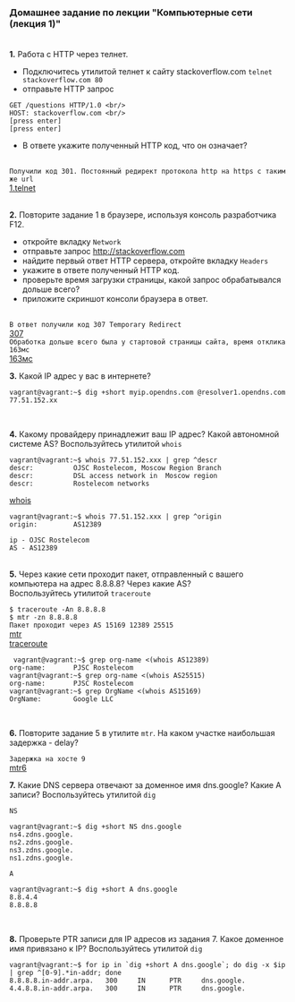 ###              Домашнее задание по лекции "Компьютерные сети (лекция 1)"   <br/><br/>

**1.** Работа c HTTP через телнет. <br/>
- Подключитесь утилитой телнет к сайту stackoverflow.com `telnet stackoverflow.com 80`   <br/>
- отправьте HTTP запрос  <br/>
```shell
GET /questions HTTP/1.0 <br/>
HOST: stackoverflow.com <br/>
[press enter]
[press enter]
```
- В ответе укажите полученный HTTP код, что он означает? <br/><br/>



`Получили код 301. Постоянный редирект протокола http на https с таким же url` <br/>
[1.telnet](https://disk.yandex.ru/i/DK-4r7Z8rg0w9A)  <br/><br/>


**2.** Повторите задание 1 в браузере, используя консоль разработчика F12. <br/>
- откройте вкладку `Network` <br/>
- отправьте запрос http://stackoverflow.com <br/>
- найдите первый ответ HTTP сервера, откройте вкладку `Headers` <br/>
- укажите в ответе полученный HTTP код. <br/>
- проверьте время загрузки страницы, какой запрос обрабатывался дольше всего? <br/>
- приложите скриншот консоли браузера в ответ. <br/><br/>

`В ответ получили код 307 Temporary Redirect` <br/>
[307](https://disk.yandex.ru/i/DK-4r7Z8rg0w9A) <br/>
`Обработка дольше всего была у стартовой страницы сайта, время отклика 163мс` <br/>
[163мс](https://disk.yandex.ru/i/g6KFQJAgBTSAxg) <br/>



**3.** Какой IP адрес у вас в интернете? <br/>
```shell
vagrant@vagrant:~$ dig +short myip.opendns.com @resolver1.opendns.com 
77.51.152.xx
```
<br/>

**4.** Какому провайдеру принадлежит ваш IP адрес? Какой автономной системе AS? Воспользуйтесь утилитой `whois`  <br/>
```shell
vagrant@vagrant:~$ whois 77.51.152.xxx | grep ^descr
descr:          OJSC Rostelecom, Moscow Region Branch
descr:          DSL access network in  Moscow region
descr:          Rostelecom networks
```
[whois](https://disk.yandex.ru/i/28AXS94WLB_2Dw) 
```shell
vagrant@vagrant:~$ whois 77.51.152.xxx | grep ^origin
origin:         AS12389
```
`ip - OJSC Rostelecom` <br/>
`AS - AS12389`  <br/><br/>


**5.** Через какие сети проходит пакет, отправленный с вашего компьютера на адрес 8.8.8.8? Через какие AS? <br/> Воспользуйтесь утилитой `traceroute` <br/> 

`$ traceroute -An 8.8.8.8` <br/>
`$ mtr -zn 8.8.8.8` <br/> 
`Пакет проходит через AS 15169 12389 25515` <br/> [mtr](https://disk.yandex.ru/i/x2mYJorHNTDBrQ) <br/> [traceroute](https://disk.yandex.ru/i/WI7YMujyfu1XQw)

```shell
 vagrant@vagrant:~$ grep org-name <(whois AS12389)
org-name:       PJSC Rostelecom
vagrant@vagrant:~$ grep org-name <(whois AS25515)
org-name:       PJSC Rostelecom
vagrant@vagrant:~$ grep OrgName <(whois AS15169)
OrgName:        Google LLC
```
 <br/>


**6.** Повторите задание 5 в утилите `mtr`. На каком участке наибольшая задержка - delay? <br/>

`Задержка на хосте 9` <br/>
[mtr6](https://disk.yandex.ru/i/d-3XPL-A0Hg_1w) <br/>



**7.** Какие DNS сервера отвечают за доменное имя dns.google? Какие A записи? Воспользуйтесь утилитой `dig` <br/>

`NS` <br/> 
```shell
vagrant@vagrant:~$ dig +short NS dns.google
ns4.zdns.google.
ns2.zdns.google.
ns3.zdns.google.
ns1.zdns.google.
```
`А` <br/>
```shell
vagrant@vagrant:~$ dig +short A dns.google
8.8.4.4
8.8.8.8
```
<br/>

**8.** Проверьте PTR записи для IP адресов из задания 7. Какое доменное имя привязано к IP? Воспользуйтесь утилитой `dig` <br/>
```shell
vagrant@vagrant:~$ for ip in `dig +short A dns.google`; do dig -x $ip | grep ^[0-9].*in-addr; done
8.8.8.8.in-addr.arpa.   300     IN      PTR     dns.google.
4.4.8.8.in-addr.arpa.   300     IN      PTR     dns.google.
```